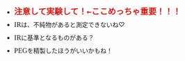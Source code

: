 <html>
<head>
	<meta http-equiv="content-type" content="text/html; charset=shift_jis"/>
	<title></title>
	<meta name="generator" content="LibreOffice 6.3.0.4 (Windows)"/>
	<meta name="created" content="2019-09-17T14:21:43.955000000"/>
	<meta name="changed" content="2019-09-17T14:28:06.755000000"/>
	<style type="text/css">
		@page { size: 21cm 29.7cm; margin: 2cm }
		p { margin-bottom: 0.25cm; line-height: 115%; background: transparent }
	</style>
</head>
<body lang="ja-JP" link="#000080" vlink="#800000" dir="ltr">
<ul><li><p style="margin-bottom: 0cm; line-height: 100%"><font color="#c9211e"><font face="ＭＳ ゴシック, monospace"><font size="4" style="font-size: 14pt"><b>注意して実験して！&larr;ここめっちゃ重要！！！</b></font></font></font></p>
	<li><p style="margin-bottom: 0cm; line-height: 100%"><font face="Liberation Serif, serif"><font size="3" style="font-size: 12pt"><span lang="en-US">IR</span></font></font>は、不純物があると測定できないね&#9825;</p>
	<li><p style="margin-bottom: 0cm; line-height: 100%"><font face="Liberation Serif, serif"><font size="3" style="font-size: 12pt"><span lang="en-US">IR</span></font></font>に基準となるものがある？</p>
	<li><p style="margin-bottom: 0cm; line-height: 100%"><font face="Liberation Serif, serif"><font size="3" style="font-size: 12pt"><span lang="en-US">PEG</span></font></font>を精製したほうがいいかもね！</p>
	<p style="margin-bottom: 0cm; line-height: 100%"></p>
</ul>
</body>
</html>
